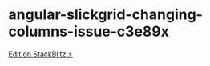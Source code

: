 # angular-slickgrid-changing-columns-issue-c3e89x

[Edit on StackBlitz ⚡️](https://stackblitz.com/edit/angular-slickgrid-changing-columns-issue-c3e89x)